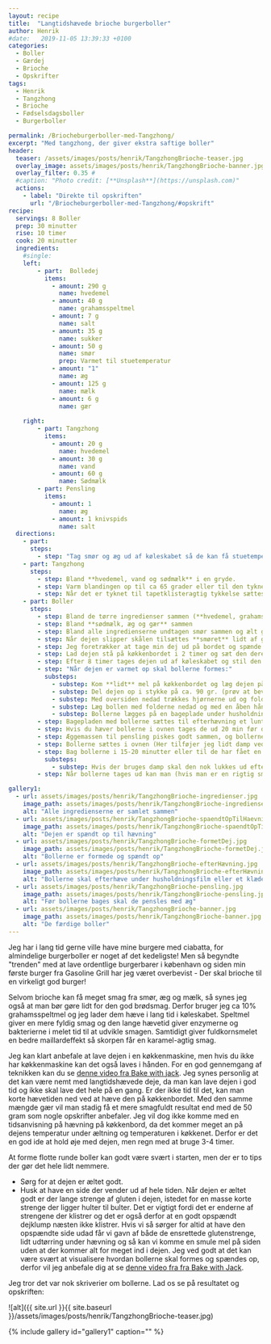 ```yaml
---
layout: recipe
title:  "Langtidshævede brioche burgerboller"
author: Henrik
#date:   2019-11-05 13:39:33 +0100
categories:  
  - Boller 
  - Gærdej
  - Brioche
  - Opskrifter  
tags: 
  - Henrik
  - Tangzhong
  - Brioche
  - Fødselsdagsboller
  - Burgerboller

permalink: /Briocheburgerboller-med-Tangzhong/
excerpt: "Med tangzhong, der giver ekstra saftige boller"
header:
  teaser: /assets/images/posts/henrik/TangzhongBrioche-teaser.jpg
  overlay_image: assets/images/posts/henrik/TangzhongBrioche-banner.jpg
  overlay_filter: 0.35 # 
  #caption: "Photo credit: [**Unsplash**](https://unsplash.com)"
  actions:
    - label: "Direkte til opskriften"
      url: "/Briocheburgerboller-med-Tangzhong/#opskrift"
recipe:
  servings: 8 Boller
  prep: 30 minutter
  rise: 10 timer
  cook: 20 minutter 
  ingredients:
    #single:
    left: 
        - part:  Bolledej
          items:
            - amount: 290 g 
              name: hvedemel
            - amount: 40 g 
              name: grahamsspeltmel     
            - amount: 7 g 
              name: salt     
            - amount: 35 g 
              name: sukker     
            - amount: 50 g 
              name: smør
              prep: Varmet til stuetemperatur     
            - amount: "1"
              name: æg     
            - amount: 125 g 
              name: mælk     
            - amount: 6 g 
              name: gær     
            
    right:
        - part: Tangzhong
          items:
            - amount: 20 g 
              name: hvedemel  
            - amount: 30 g
              name: vand
            - amount: 60 g 
              name: Sødmælk
        - part: Pensling
          items:
            - amount: 1
              name: æg
            - amount: 1 knivspids
              name: salt
  directions:
    - part: 
      steps:
        - step: "Tag smør og æg ud af køleskabet så de kan få stuetemperatur mens du laver tangzhong"
    - part: Tangzhong
      steps:
        - step: Bland **hvedemel, vand og sødmælk** i en gryde.  
        - step: Varm blandingen op til ca 65 grader eller til den tykner. Sørg for at røre ofte da det tykner hurtigt i bunden.
        - step: Når det er tyknet til tapetklisteragtig tykkelse sættes tangzhong'en til afkøling.
    - part: Boller
      steps: 
        - step: Bland de tørre ingredienser sammen (**hvedemel, grahamsspeltmel, salt og sukker**)
        - step: Bland **sødmælk, æg og gær** sammen
        - step: Bland alle ingredienserne undtagen smør sammen og ælt godt. Brug en røremaskine hvis du har, beriget dej kan tage meget lang tid at ælte.
        - step: Når dejen slipper skålen tilsættes **smøret** lidt af gangen og der æltes til dejen har optaget alt smøret og ikke længere er fedtet men mere glat. [Har du ikke en bagemaskine, kan du se her hvordan man får smøret optaget i dejen](https://www.bakewithjack.co.uk/videos/2019/6/20/bread-tip-203-how-to-get-butter-into-your-brioche-by-hand-3W3Rw)
        - step: Jeg foretrækker at tage min dej ud på bordet og spænde den op inden jeg sætter den til hævning. Har du ikke styr på hvordan man gør kan de undlades, men du kan også se [Bake with Jack videoen fra forrige punkt.](https://www.bakewithjack.co.uk/videos/2019/6/20/bread-tip-203-how-to-get-butter-into-your-brioche-by-hand-3W3Rw)
        - step: Lad dejen stå på køkkenbordet i 2 timer og sæt den derefter i køleskabet i mindst 8 timer. (Har du ikke 8 timer, kan du overveje bare at lade den stå på køkkenbordet og lade den hæve til ca dobbelt størrelse.)
        - step: Efter 8 timer tages dejen ud af køleskabet og stil den lunt i 2 timer for at varme op
        - step: "Når dejen er varmet op skal bollerne formes:"
          substeps:
            - substep: Kom **lidt** mel på køkkenbordet og læg dejen på bordet med oversiden nedad og mas den flad og firkantet.
            - substep: Del dejen op i stykke på ca. 90 gr. (prøv at bevare så meget af "oversiden" som muligt på hvert stykke)
            - substep: Med oversiden nedad trækkes hjørnerne ud og foldes 2/3 in over resten af bollen. Dette gøres med hvert hjørne og gøres igen med hver af de nye hjørner.
            - substep: Læg bollen med folderne nedad og med en åben hånd føres bollen i cirkler så den bliver trillet til en rund og opspændt kugle.
            - substep: Bollerne lægges på en bageplade under husholdningsfilm eller let fugtet klæde.
        - step: Bagepladen med bollerne sættes til efterhævning et lunt sted i 1.5 time (jeg bruger en ovn der har været tændt i 10-20 sekunder).
        - step: Hvis du hæver bollerne i ovnen tages de ud 20 min før de skal bages og ovnen tændes på 180 grader 
        - step: Æggemassen til pensling piskes godt sammen, og bollerne penles grundigt.
        - step: Bollerne sættes i ovnen (Her tilføjer jeg lidt damp ved at helde kogende vand i en bradepande i bunden af ovnen, men det kan undlades)
        - step: Bag bollerne i 15-20 minutter eller til de har fået en flot brun overflade. 
          substeps: 
            - substep: Hvis der bruges damp skal den nok lukkes ud efter 12-15 minutter for at få en ordentlig bruning.
        - step: Når bollerne tages ud kan man (hvis man er en rigtig smørgris) pensle dem med lidt smeltetsmør.

gallery1:
  - url: assets/images/posts/henrik/TangzhongBrioche-ingredienser.jpg
    image_path: assets/images/posts/henrik/TangzhongBrioche-ingredienser.jpg
    alt: "Alle ingredienserne er samlet sammen"
  - url: assets/images/posts/henrik/TangzhongBrioche-spaendtOpTilHaevning.jpg
    image_path: assets/images/posts/henrik/TangzhongBrioche-spaendtOpTilHaevning.jpg
    alt: "Dejen er spændt op til hævning"  
  - url: assets/images/posts/henrik/TangzhongBrioche-formetDej.jpg
    image_path: assets/images/posts/henrik/TangzhongBrioche-formetDej.jpg
    alt: "Bollerne er formede og spændt op"  
  - url: assets/images/posts/henrik/TangzhongBrioche-efterHævning.jpg
    image_path: assets/images/posts/henrik/TangzhongBrioche-efterHævning.jpg
    alt: "Bollerne skal efterhæve under husholdningsfilm eller et klæde"
  - url: assets/images/posts/henrik/TangzhongBrioche-pensling.jpg
    image_path: assets/images/posts/henrik/TangzhongBrioche-pensling.jpg
    alt: "Før bollerne bages skal de pensles med æg" 
  - url: assets/images/posts/henrik/TangzhongBrioche-banner.jpg
    image_path: assets/images/posts/henrik/TangzhongBrioche-banner.jpg
    alt: "De færdige boller"
---
```


Jeg har i lang tid gerne ville have mine burgere med ciabatta, for almindelige burgerboller er noget af det kedeligste! Men så begyndte "trenden" med at lave ordentlige burgerbarer i københavn og siden min første burger fra Gasoline Grill har jeg været overbevist - Der skal brioche til en virkeligt god burger! 

Selvom brioche kan få meget smag fra smør, æg og mælk, så synes jeg også at man bør gøre lidt for den god brødsmag. Derfor bruger jeg ca 10% grahamsspeltmel og jeg lader dem hæve i lang tid i køleskabet. Speltmel giver en mere fyldig smag og den lange hævetid giver enzymerne og bakterierne i melet tid til at udvikle smagen. Samtidigt giver fuldkornsmelet en bedre maillardeffekt så skorpen får en karamel-agtig smag. 

Jeg kan klart anbefale at lave dejen i en køkkenmaskine, men hvis du ikke har køkkenmaskine kan det også laves i hånden. For en god gennemgang af teknikken kan du se [denne video fra Bake with jack][BakewJackBrioche]. 
Jeg synes personlig at det kan være nemt med langtidshævede deje, da man kan lave dejen i god tid og ikke skal lave det hele på en gang. Er der ikke tid til det, kan man korte hævetiden ned ved at hæve den på køkkenbordet. Med den samme mængde gær vil man stadig få et mere smagfuldt resultat end med de 50 gram som nogle opskrifter anbefaler. Jeg vil dog ikke komme med en tidsanvisning på hævning på køkkenbord, da det kommer meget an på dejens temperatur under æltning og temperaturen i køkkenet. Derfor er det en god ide at hold øje med dejen, men regn med at bruge 3-4 timer.

At forme flotte runde boller kan godt være svært i starten, men der er to tips der gør det hele lidt nemmere. 
* Sørg for at dejen er æltet godt.
* Husk at have en side der vender ud af hele tiden. 
Når dejen er æltet godt er der lange strenge af gluten i dejen, istedet for en masse korte strenge der ligger hulter til bulter. Det er vigtigt fordi det er enderne af strengene der klistrer og det er også derfor at en godt opspændt dejklump næsten ikke klistrer. Hvis vi så sørger for altid at have den opspændte side udad får vi gavn af både de ensrettede glutenstrenge, lidt udtørring under hævning og så kan vi komme en smule mel på siden uden at der kommer alt for meget ind i dejen.
Jeg ved godt at det kan være svært at visualisere hvordan bollerne skal formes og spændes op, derfor vil jeg anbefale dig at se [denne video fra fra Bake with Jack][BakewJackShape].

Jeg tror det var nok skriverier om bollerne. Lad os se på resultatet og opskriften:

![alt]({{ site.url }}{{ site.baseurl }}/assets/images/posts/henrik/TangzhongBrioche-teaser.jpg)


{% include gallery id="gallery1"  caption="" %}



[BakewJackBrioche]: https://www.bakewithjack.co.uk/videos/2019/6/20/bread-tip-203-how-to-get-butter-into-your-brioche-by-hand-3W3Rw
[BakewJackShape]: https://www.bakewithjack.co.uk/videos/2018/2/15/bread-tip-51-how-to-shape-up-perfect-bread-rolls
